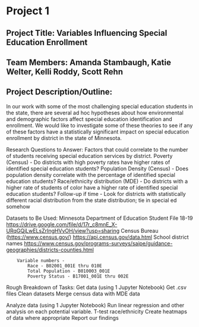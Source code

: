 # Project 1

## Project Title: Variables Influencing Special Education Enrollment

## Team Members: Amanda Stambaugh, Katie Welter, Kelli Roddy, Scott Rehn

## Project Description/Outline: 

In our work with some of the most challenging special education students in the state, there are several ad hoc hypotheses about how environmental and demographic factors affect special education identification and enrollment.  We would like to investigate some of these theories to see if any of these factors have a statistically significant impact on special education enrollment by district in the state of Minnesota.

Research Questions to Answer: Factors that could correlate to the number of students receiving special education services by district.
Poverty (Census) - Do districts with high poverty rates have higher rates of identified special education students?
Population Density (Census) - Does population density correlate with the percentage of  identified special education students?
Race/ethnicity distribution (MDE) - Do districts with a higher rate of students of color have a higher rate of identified special education students?
Follow-up if time - Look for districts with statistically different racial distribution from the state distribution; tie in special ed somehow

Datasets to Be Used:
Minnesota Department of Education
Student File 18-19 https://drive.google.com/file/d/17r_c8mnE_X-URqGQjLwELsZrIngHVvOH/view?usp=sharing
Census Bureau (https://www.census.gov/)
https://api.census.gov/data.html
School district names https://www.census.gov/programs-surveys/saipe/guidance-geographies/districts-counties.html

		Variable numbers - 
			Race - B02001_001E thru 010E
			Total Population - B010003_001E
			Poverty Status - B17001_001E thru 002E


Rough Breakdown of Tasks:
Get data (using 1 Jupyter Notebook)
Get .csv files
Clean datasets
Merge census data with MDE data

Analyze data (using 1 Jupyter Notebook)
Run linear regression and other analysis on each potential variable.
T-test race/ethnicity
Create heatmaps of data where appropriate
Report our findings
